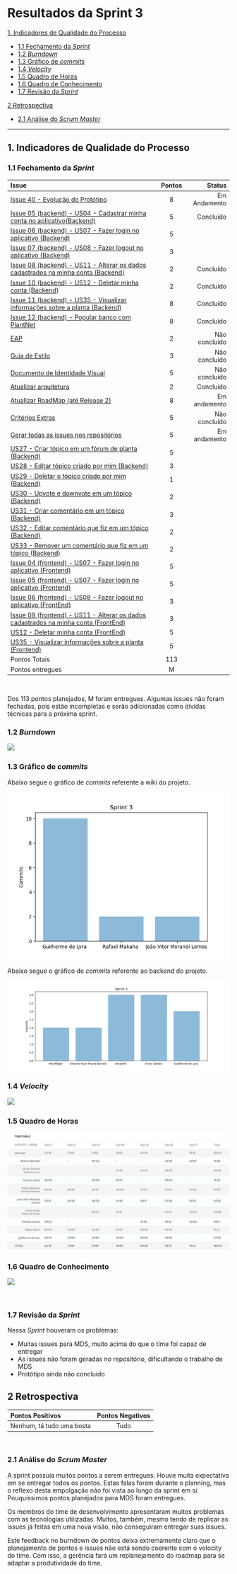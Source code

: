 # Resultados da Sprint 3

[1. Indicadores de Qualidade do Processo](#1-indicadores-de-qualidade-do-processo)
  - [1.1 Fechamento da _Sprint_](#11-fechamento-da-sprint)
  - [1.2 _Burndown_](#12-burndown)
  - [1.3 Gráfico de _commits_](#13-gráfico-de-commits)
  - [1.4 _Velocity_](#14-velocity)
  - [1.5 Quadro de Horas](#15-quadro-de-horas)
  - [1.6 Quadro de Conhecimento](#16-quadro-de-conhecimento)
  - [1.7 Revisão da _Sprint_](#17-revisão-da-sprint)
  
[2 Retrospectiva](#2-retrospectiva)
  - [2.1 Análise do _Scrum Master_](#21-análise-do-scrum-master) 

------

## 1. Indicadores de Qualidade do Processo

### 1.1 Fechamento da _Sprint_
| Issue       | Pontos     | Status     |
| :------------- | :----------: | -----------: |
| [Issue 40 - Evolução do Protótipo](https://github.com/fga-eps-mds/2020.1-Grupo2-wiki/issues/40)| 8 | Em Andamento |
| [Issue 05 (backend) - US04 - Cadastrar minha conta no aplicativo(Backend)](https://github.com/fga-eps-mds/2020.1-Grupo2-BackEnd/issues/5)| 5 | Concluído |
| [Issue 06 (backend) - US07 - Fazer login no aplicativo (Backend)](https://github.com/fga-eps-mds/2020.1-Grupo2-FrontEnd/issues/6)| 5 |  |
| [Issue 07 (backend) - US08 - Fazer logout no aplicativo (Backend)](https://github.com/fga-eps-mds/2020.1-Grupo2-BackEnd/issues/7)| 3 | |
| [Issue 08 (backend) - US11 - Alterar os dados cadastrados na minha conta (Backend)](https://github.com/fga-eps-mds/2020.1-Grupo2-BackEnd/issues/8) | 2 | Concluído |
| [Issue 10 (backend) - US12 - Deletar minha conta (Backend)](https://github.com/fga-eps-mds/2020.1-Grupo2-BackEnd/issues/10)| 2 | Concluído |
| [Issue 11 (backend) - US35 - Visualizar informações sobre a planta (Backend)](https://github.com/fga-eps-mds/2020.1-Grupo2-BackEnd/issues/11)| 8 | Concluído |
| [Issue 12 (backend) - Popular banco com PlantNet](https://github.com/fga-eps-mds/2020.1-Grupo2-BackEnd/issues/12)| 8 | Concluído |
| [EAP](#) | 2 | Não concluído  |
| [Guia de Estilo](#) | 3 | Não concluído |
| [Documento de Identidade Visual](#) | 5 | Não concluído |
| [Atualizar arquitetura](#) | 2 | Concluído |
| [Atualizar RoadMap (até Release 2)](#) | 8 | Em andamento |
| [Critérios Extras](#) | 5 | Não concluído |
| [Gerar todas as issues nos repositórios](#) | 5 | Em andamento |
| [US27 - Criar tópico em um fórum de planta (Backend)](#) | 5 |  |
| [US28 - Editar tópico criado por mim (Backend)](#) | 3 |  |
| [US29 - Deletar o tópico criado por mim (Backend)](#) | 1 |  |
| [US30 - Upvote e downvote em um tópico (Backend)](#) | 2 |  |
| [US31 - Criar comentário em um tópico (Backend)](#) | 3 |  |
| [US32 - Editar comentário que fiz em um tópico (Backend)](#) | 2 |  |
| [US33 - Remover um comentário que fiz em um tópico (Backend)](#) | 2 |  |
| [Issue 04 (frontend) - US07 - Fazer login no aplicativo (Frontend)](https://github.com/fga-eps-mds/2020.1-Grupo2-FrontEnd/issues/6) | 5 |  |
| [Issue 05 (frontend) - US07 - Fazer login no aplicativo (Frontend)](https://github.com/fga-eps-mds/2020.1-Grupo2-FrontEnd/issues/6) | 5 |  |
| [Issue 06 (frontend) - US08 - Fazer logout no aplicativo (FrontEnd)](https://github.com/fga-eps-mds/2020.1-Grupo2-FrontEnd/issues/6) | 3 |  |
| [Issue 09 (frontend) - US11 - Alterar os dados cadastrados na minha conta (FrontEnd)](https://github.com/fga-eps-mds/2020.1-Grupo2-BackEnd/issues/9) | 3 |  |
| [US12 - Deletar minha conta (FrontEnd)](https://github.com/fga-eps-mds/2020.1-Grupo2-FrontEnd/issues/7) | 5 |  |
| [US35 - Visualizar informações sobre a planta (Frontend)](https://github.com/fga-eps-mds/2020.1-Grupo2-FrontEnd/issues/8) | 5 |  |
| Pontos Totais | 113 | |
| Pontos entregues | M |  |

<br/>

Dos 113 pontos planejados, M foram entregues. Algumas issues não foram fechadas, pois estão incompletas e serão adicionadas como dívidas técnicas para a próxima sprint.

### 1.2 _Burndown_

![](img/burndown.jpg)

### 1.3 Gráfico de _commits_

Abaixo segue o gráfico de _commits_ referente a wiki do projeto.

![](img/commits_wiki.png)

Abaixo segue o gráfico de _commits_ referente ao backend do projeto.

![](img/commits_back.png)

### 1.4 _Velocity_

![](img/velocity.jpg)

### 1.5 Quadro de Horas

![](img/hours.jpg)

### 1.6 Quadro de Conhecimento

![](img/knowledge_box.jpg)

<br>

### 1.7 Revisão da _Sprint_

Nessa _Sprint_ houveram os problemas:

* Muitas issues para MDS, muito acima do que o time foi capaz de entregar
* As issues não foram geradas no repositório, dificultando o trabalho de MDS
* Protótipo ainda não concluído

## 2 Retrospectiva

| Pontos Positivos | Pontos Negativos |
| :------------- | :----------: |
| Nenhum, tá tudo uma bosta | Tudo |

<br>

### 2.1 Análise do _Scrum Master_

A sprint possuía muitos pontos a serem entregues. Houve muita expectativa em se entregar todos os pontos. Estas falas foram durante o planning, mas o reflexo desta empolgação não foi vista ao longo da sprint em si. Pouquíssimos pontos planejados para MDS foram entregues.

Os membros do time de desenvolvimento apresentaram muitos problemas com as tecnologias utilizadas. Muitos, também, mesmo tendo de replicar as issues já feitas em uma nova visão, não conseguiram entregar suas issues.

Este feedback no burndown de pontos deixa extremamente claro que o planejamento de pontos e issues não está sendo coerente com o volocity do time. Com isso, a gerência fará um replanejamento do roadmap para se adaptar a produtividade do time.